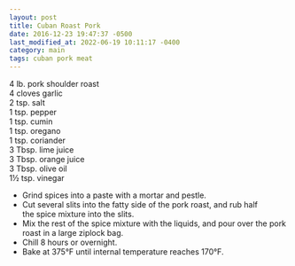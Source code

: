 ```yaml
---
layout: post
title: Cuban Roast Pork
date: 2016-12-23 19:47:37 -0500
last_modified_at: 2022-06-19 10:11:17 -0400
category: main
tags: cuban pork meat
---
```

4 lb. pork shoulder roast  
4 cloves garlic  
2 tsp. salt  
1 tsp. pepper  
1 tsp. cumin  
1 tsp. oregano  
1 tsp. coriander  
3 Tbsp. lime juice  
3 Tbsp. orange juice  
3 Tbsp. olive oil  
1½ tsp. vinegar  

  * Grind spices into a paste with a mortar and pestle.
  * Cut several slits into the fatty side of the pork roast, and rub half the spice mixture into the slits.
  * Mix the rest of the spice mixture with the liquids, and pour over the pork roast in a large ziplock bag.
  * Chill 8 hours or overnight.
  * Bake at 375°F until internal temperature reaches 170°F.

